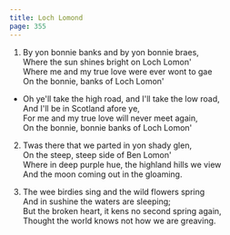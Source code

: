 ```yaml
---
title: Loch Lomond
page: 355
---  
```



1. By yon bonnie banks and by yon bonnie braes,  
Where the sun shines bright on Loch Lomon'  
Where me and my true love were ever wont to gae  
On the bonnie, banks of Loch Lomon'  


- Oh ye'll take the high road, and I'll take the low road,  
And I'll be in Scotland afore ye,  
For me and my true love will never meet again,  
On the bonnie, bonnie banks of Loch Lomon'  


2. Twas there that we parted in yon shady glen,  
On the steep, steep side of Ben Lomon'  
Where in deep purple hue, the highland hills we view  
And the moon coming out in the gloaming.  


3. The wee birdies sing and the wild flowers spring  
And in sushine the waters are sleeping;  
But the broken heart, it kens no second spring again,  
Thought the world knows not how we are greaving.  